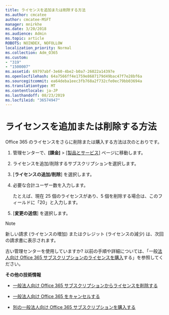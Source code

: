 ```yaml
---
title: ライセンスを追加または削除する方法
ms.author: cmcatee
author: cmcatee-MSFT
manager: mnirkhe
ms.date: 3/20/2018
ms.audience: Admin
ms.topic: article
ROBOTS: NOINDEX, NOFOLLOW
localization_priority: Normal
ms.collection: Adm_O365
ms.custom:
- "319"
- "1500007"
ms.assetid: 69797abf-3e60-4be2-b0a7-26022a14397e
ms.openlocfilehash: 64a7566ff4e1759e8687179d49bac47f7e28bf6a
ms.sourcegitcommit: ea64deba1eec3fb768a2f732cfe0ec79bb03694a
ms.translationtype: MT
ms.contentlocale: ja-JP
ms.lasthandoff: 08/23/2019
ms.locfileid: "36574947"
---
```

# <a name="how-to-add-or-reduce-licenses"></a>ライセンスを追加または削除する方法

Office 365 のライセンスをさらに削除または購入する方法は次のとおりです。
  
1. 管理センターで、**[課金]** \> [[製品とサービス]](https://go.microsoft.com/fwlink/p/?linkid=842054) ページに移動します。

2. ライセンスを追加/削除するサブスクリプションを選択します。

3. [**ライセンスの追加/削除**] を選択します。

4. 必要な合計ユーザー数を入力します。

    たとえば、現在 25 個のライセンスがあり、5 個を削除する場合は、このフィールドに「20」と入力します。

5. [**変更の送信**] を選択します。

> [!NOTE]
> 新しい請求 (ライセンスの増加) またはクレジット (ライセンスの減少) は、次回の請求書に表示されます。

古い管理センターを使用していますか? 以前の手順や詳細については、「一般[法人向け Office 365 サブスクリプションのライセンスを購入](https://docs.microsoft.com/office365/admin/subscriptions-and-billing/buy-licenses)する」を参照してください。

 **その他の技術情報**
  
- [一般法人向け Office 365 サブスクリプションからライセンスを削除する](https://docs.microsoft.com/office365/admin/subscriptions-and-billing/remove-licenses-from-subscription)

- [一般法人向け Office 365 をキャンセルする](https://docs.microsoft.com/office365/admin/subscriptions-and-billing/cancel-your-subscription)

- [別の一般法人向け Office 365 サブスクリプションを購入する](https://docs.microsoft.com/office365/admin/subscriptions-and-billing/buy-another-subscription)
